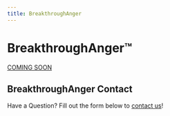 ```yaml
---
title: BreakthroughAnger
---
```


# BreakthroughAnger™


[COMING SOON](/comingsoon)


## BreakthroughAnger Contact
Have a Question? Fill out the form below to [contact us](/contact)!
